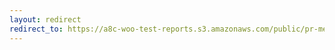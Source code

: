 ```yaml
---
layout: redirect
redirect_to: https://a8c-woo-test-reports.s3.amazonaws.com/public/pr-merge/41134/api/index.html
---
```

